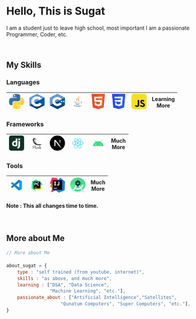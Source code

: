 
# Hello, This is <b>Sugat</b>

I am a student just to leave high school, most important I am a passionate Programmer, Coder, etc.

<br/>

## My Skills

### Languages
|<a><img src="./img/python.png" height="40px" width="40px"/></a> |<a><img src="./img/c.png" height="40px" width="40px"/></a> | <a><img src="./img/cpp.png" height="40px" width="40px"/></a> |<a><img src="./img/java.svg" height="40px" width="40px"/></a> | <a><img src="./img/html5.svg" height="40px" width="40px"/></a> |<a><img src="./img/css3.svg" height="40px" width="40px"/></a> |<a><img src="./img/javascript.svg" height="40px" width="40px"/></a> | <span height="40px" width="40px">Learning<br/>More</span> | 
|-|-|-|-|-|-|-|-|

### Frameworks
|<a><img src="./img/django.svg" height="40px" width="40px"/></a> |<a><img src="./img/flask.svg" height="40px" width="40px" /></a> | <a><img src="./img/nextjs.png" height="40px" width="40px"/></a> |<a><img src="./img/react.svg" height="40px" width="40px"/></a> | <a><img src="./img/android.svg" height="40px" width="40px"/></a> | Much<br/>More | 
|-|-|-|-|-|-|

### Tools
|<a><img src="./img/vscode.svg" height="40px" width="40px"/></a> |<a><img src="./img/pycharm.svg" height="40px" width="40px" /></a> | <a><img src="./img/Intellij-Idea.svg" height="40px" width="40px"/></a> | <a><img src="./img/as.png" height="40px" width="40px"/></a> | Much<br/>More | 
|-|-|-|-|-|

#### Note : This all changes time to time.

<br/>

## More about Me
```javascript
// More about Me

about_sugat = {
    type : "self trained (from youtube, internet)",
    skills : "as above, and much more",
    learning : ["DSA", "Data Science",
                "Machine Learning", "etc."], 
    passionate_about : ["Artificial Intelligence","Satellites",
                    "Qunatum Computers", "Super Computers", "etc."], 
}
```
